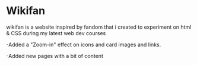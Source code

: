 # Wikifan
wikifan is a website inspired by fandom that i created to experiment on html &amp; CSS during my latest web dev courses

<!-- Updates -->

-Added a "Zoom-in" effect on icons and card images and links.

-Added new pages with a bit of content
